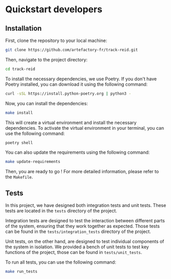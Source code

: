 # Quickstart developers

## Installation

First, clone the repository to your local machine:

```bash
git clone https://github.com/artefactory-fr/track-reid.git
```

Then, navigate to the project directory:

```bash
cd track-reid
```

To install the necessary dependencies, we use Poetry. If you don't have Poetry installed, you can download it using the following command:

```bash
curl -sSL https://install.python-poetry.org | python3 -
```

Now, you can install the dependencies:

```bash
make install
```

This will create a virtual environment and install the necessary dependencies.
To activate the virtual environment in your terminal, you can use the following command:

```bash
poetry shell
```

You can also update the requirements using the following command:

```bash
make update-requirements
```

Then, you are ready to go !
For more detailed information, please refer to the `Makefile`.

## Tests

In this project, we have designed both integration tests and unit tests. These tests are located in the `tests` directory of the project.

Integration tests are designed to test the interaction between different parts of the system, ensuring that they work together as expected. Those tests can be found in the `tests/integration_tests` directory of the project.

Unit tests, on the other hand, are designed to test individual components of the system in isolation. We provided a bench of unit tests to test key functions of the project, those can be found in `tests/unit_tests`.

To run all tests, you can use the following command:

```bash
make run_tests
```
